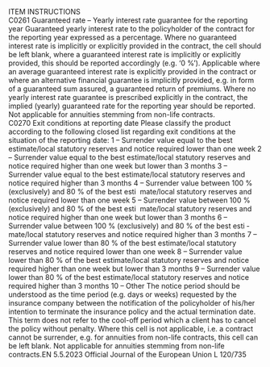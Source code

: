  
ITEM  INSTRUCTIONS  
C0261  Guaranteed rate – Yearly 
interest rate guarantee for the 
reporting year  Guaranteed yearly interest rate to the policyholder of the contract for the 
reporting year expressed as a percentage. 
Where no guaranteed interest rate is implicitly or explicitly provided in the 
contract, the cell should be left blank, where a guaranteed interest rate is implicitly 
or explicitly provided, this should be reported accordingly (e.g. ‘0 %’). 
Applicable where an average guaranteed interest rate is explicitly provided in the 
contract or where an alternative financial guarantee is implicitly provided, e.g. in 
form of a guaranteed sum assured, a guaranteed return of premiums. 
Where no yearly interest rate guarantee is prescribed explicitly in the contract, the 
implied (yearly) guaranteed rate for the reporting year should be reported. 
Not applicable for annuities stemming from non-life contracts.  
C0270  Exit conditions at reporting 
date  Please classify the product according to the following closed list regarding exit 
conditions at the situation of the reporting date: 
1 – Surrender value equal to the best estimate/local statutory reserves and notice 
required lower than one week 
2 – Surrender value equal to the best estimate/local statutory reserves and notice 
required higher than one week but lower than 3 months 
3 – Surrender value equal to the best estimate/local statutory reserves and notice 
required higher than 3 months 
4 – Surrender value between 100 % (exclusively) and 80 % of the best esti ­
mate/local statutory reserves and notice required lower than one week 
5 – Surrender value between 100 % (exclusively) and 80 % of the best esti ­
mate/local statutory reserves and notice required higher than one week but 
lower than 3 months 
6 – Surrender value between 100 % (exclusively) and 80 % of the best esti ­
mate/local statutory reserves and notice required higher than 3 months 
7 – Surrender value lower than 80 % of the best estimate/local statutory reserves 
and notice required lower than one week 
8 – Surrender value lower than 80 % of the best estimate/local statutory reserves 
and notice required higher than one week but lower than 3 months 
9 – Surrender value lower than 80 % of the best estimate/local statutory reserves 
and notice required higher than 3 months 
10 – Other 
The notice period should be understood as the time period (e.g. days or weeks) 
requested by the insurance company between the notification of the policyholder 
of his/her intention to terminate the insurance policy and the actual termination 
date. This term does not refer to the cool-off period which a client has to cancel 
the policy without penalty. 
Where this cell is not applicable, i.e. a contract cannot be surrender, e.g. for 
annuities from non-life contracts, this cell can be left blank. 
Not applicable for annuities stemming from non-life contracts.EN  5.5.2023 Official Journal of the European Union L 120/735